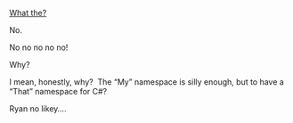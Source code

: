 [What
the?](http://blogs.msdn.com/danielfe/archive/2005/06/14/429092.aspx)

No.

No no no no no!

Why?

I mean, honestly, why?  The “My” namespace is silly enough, but to have
a “That” namespace for C\#?

Ryan no likey….
